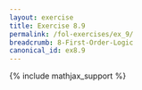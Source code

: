 ```yaml
---
layout: exercise
title: Exercise 8.9
permalink: /fol-exercises/ex_9/
breadcrumb: 8-First-Order-Logic
canonical_id: ex8.9
---
```


{% include mathjax_support %}

